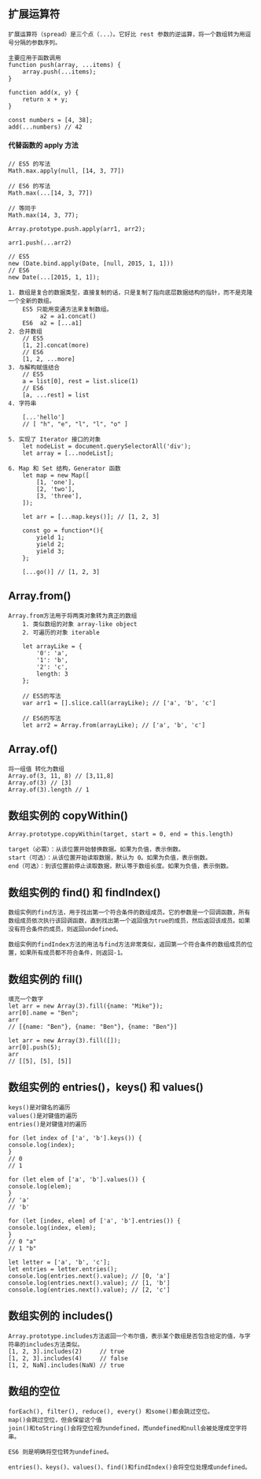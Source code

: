 ## 扩展运算符

    扩展运算符（spread）是三个点（...）。它好比 rest 参数的逆运算，将一个数组转为用逗号分隔的参数序列。

    主要应用于函数调用
    function push(array, ...items) {
        array.push(...items);
    }

    function add(x, y) {
        return x + y;
    }

    const numbers = [4, 38];
    add(...numbers) // 42    

#### 代替函数的 apply 方法 

    // ES5 的写法
    Math.max.apply(null, [14, 3, 77])

    // ES6 的写法
    Math.max(...[14, 3, 77])

    // 等同于
    Math.max(14, 3, 77);

    Array.prototype.push.apply(arr1, arr2);

    arr1.push(...arr2)

    // ES5
    new (Date.bind.apply(Date, [null, 2015, 1, 1]))
    // ES6
    new Date(...[2015, 1, 1]);

    1. 数组是复合的数据类型，直接复制的话，只是复制了指向底层数据结构的指针，而不是克隆一个全新的数组。
        ES5 只能用变通方法来复制数组。 
             a2 = a1.concat()
        ES6  a2 = [...a1]
    2. 合并数组
        // ES5
        [1, 2].concat(more)
        // ES6
        [1, 2, ...more]
    3. 与解构赋值结合
        // ES5
        a = list[0], rest = list.slice(1)
        // ES6
        [a, ...rest] = list
    4. 字符串

        [...'hello']
        // [ "h", "e", "l", "l", "o" ]

    5. 实现了 Iterator 接口的对象
        let nodeList = document.querySelectorAll('div');
        let array = [...nodeList];

    6. Map 和 Set 结构，Generator 函数
        let map = new Map([
            [1, 'one'],
            [2, 'two'],
            [3, 'three'],
        ]);

        let arr = [...map.keys()]; // [1, 2, 3]

        const go = function*(){
            yield 1;
            yield 2;
            yield 3;
        };

        [...go()] // [1, 2, 3]


## Array.from()

    Array.from方法用于将两类对象转为真正的数组
        1. 类似数组的对象 array-like object 
        2. 可遍历的对象 iterable 

        let arrayLike = {
            '0': 'a',
            '1': 'b',
            '2': 'c',
            length: 3
        };

        // ES5的写法
        var arr1 = [].slice.call(arrayLike); // ['a', 'b', 'c']

        // ES6的写法
        let arr2 = Array.from(arrayLike); // ['a', 'b', 'c']


## Array.of()
    
    将一组值 转化为数组
    Array.of(3, 11, 8) // [3,11,8]
    Array.of(3) // [3]
    Array.of(3).length // 1

## 数组实例的 copyWithin()

    Array.prototype.copyWithin(target, start = 0, end = this.length)

    target（必需）：从该位置开始替换数据。如果为负值，表示倒数。
    start（可选）：从该位置开始读取数据，默认为 0。如果为负值，表示倒数。
    end（可选）：到该位置前停止读取数据，默认等于数组长度。如果为负值，表示倒数。

## 数组实例的 find() 和 findIndex()

    数组实例的find方法，用于找出第一个符合条件的数组成员。它的参数是一个回调函数，所有数组成员依次执行该回调函数，直到找出第一个返回值为true的成员，然后返回该成员。如果没有符合条件的成员，则返回undefined。

    数组实例的findIndex方法的用法与find方法非常类似，返回第一个符合条件的数组成员的位置，如果所有成员都不符合条件，则返回-1。

## 数组实例的 fill()

    填充一个数字 
    let arr = new Array(3).fill({name: "Mike"});
    arr[0].name = "Ben";
    arr
    // [{name: "Ben"}, {name: "Ben"}, {name: "Ben"}]

    let arr = new Array(3).fill([]);
    arr[0].push(5);
    arr
    // [[5], [5], [5]]

## 数组实例的 entries()，keys() 和 values()

    keys()是对键名的遍历
    values()是对键值的遍历
    entries()是对键值对的遍历

    for (let index of ['a', 'b'].keys()) {
    console.log(index);
    }
    // 0
    // 1

    for (let elem of ['a', 'b'].values()) {
    console.log(elem);
    }
    // 'a'
    // 'b'

    for (let [index, elem] of ['a', 'b'].entries()) {
    console.log(index, elem);
    }
    // 0 "a"
    // 1 "b"

    let letter = ['a', 'b', 'c'];
    let entries = letter.entries();
    console.log(entries.next().value); // [0, 'a']
    console.log(entries.next().value); // [1, 'b']
    console.log(entries.next().value); // [2, 'c']

## 数组实例的 includes()

    Array.prototype.includes方法返回一个布尔值，表示某个数组是否包含给定的值，与字符串的includes方法类似。
    [1, 2, 3].includes(2)     // true
    [1, 2, 3].includes(4)     // false
    [1, 2, NaN].includes(NaN) // true

## 数组的空位

    forEach(), filter(), reduce(), every() 和some()都会跳过空位。
    map()会跳过空位，但会保留这个值
    join()和toString()会将空位视为undefined，而undefined和null会被处理成空字符串。

    ES6 则是明确将空位转为undefined。

    entries()、keys()、values()、find()和findIndex()会将空位处理成undefined。